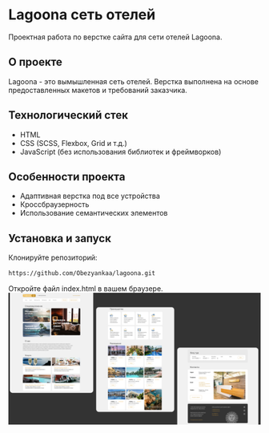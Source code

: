 # Lagoona сеть отелей 
Проектная работа по верстке сайта для сети отелей Lagoona.
## О проекте
Lagoona - это вымышленная сеть отелей. Верстка выполнена на основе предоставленных макетов и требований заказчика.

## Технологический стек
* HTML 
* CSS (SCSS, Flexbox, Grid и т.д.)
* JavaScript (без использования библиотек и фреймворков)
## Особенности проекта
* Адаптивная верстка под все устройства
* Кроссбраузерность
* Использование семантических элементов

## Установка и запуск
Клонируйте репозиторий:
```bash
https://github.com/Obezyankaa/lagoona.git
```
Откройте файл index.html в вашем браузере.
![preview](./preview.png)